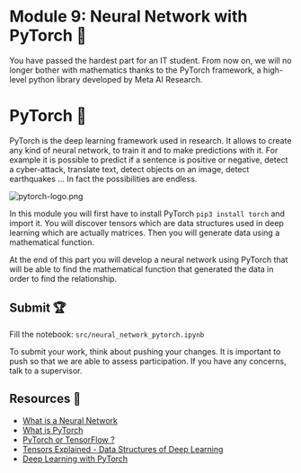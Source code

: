 # Module 9: Neural Network with PyTorch :pencil:

You have passed the hardest part for an IT student. From now on, we will no longer bother with mathematics thanks to the PyTorch framework, a high-level python library developed by Meta AI Research.

# PyTorch :robot:

PyTorch is the deep learning framework used in research. It allows to create any kind of neural network, to train it and to make predictions with it. For example it is possible to predict if a sentence is positive or negative, detect a cyber-attack, translate text, detect objects on an image, detect earthquakes ... In fact the possibilities are endless.

![pytorch-logo.png](./.img/pytorch-logo.png)

In this module you will first have to install PyTorch ``pip3 install torch`` and import it. You will discover tensors which are data structures used in deep learning which are actually matrices. Then you will generate data using a mathematical function.

At the end of this part you will develop a neural network using PyTorch that will be able to find the mathematical function that generated the data in order to find the relationship.

## Submit :trophy:

Fill the notebook: ``src/neural_network_pytorch.ipynb``

To submit your work, think about pushing your changes. It is important to push so that we are able to assess participation.
If you have any concerns, talk to a supervisor.

## Resources :book:

- [What is a Neural Network](https://www.youtube.com/watch?v=aircAruvnKk)
- [What is PyTorch](https://www.youtube.com/watch?v=RwaVqvZ3xo8)
- [PyTorch or TensorFlow ?](https://www.youtube.com/watch?v=NuJB-RjhMH4)
- [Tensors Explained - Data Structures of Deep Learning](https://www.youtube.com/watch?v=Csa5R12jYRg)
- [Deep Learning with PyTorch](https://www.youtube.com/watch?v=BzcBsTou0C0)